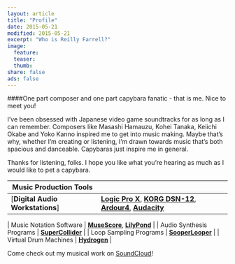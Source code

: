 ```yaml
---
layout: article
title: "Profile"
date: 2015-05-21
modified: 2015-05-21
excerpt: "Who is Reilly Farrell?"
image:
  feature: 
  teaser: 
  thumb:
share: false
ads: false
---
```


####One part composer and one part capybara fanatic - that is me. Nice to meet you!

I’ve been obsessed with Japanese video game soundtracks for as long as I can remember. Composers like Masashi Hamauzu, Kohei Tanaka, Keiichi Okabe and Yoko Kanno inspired me to get into music making. Maybe that’s why, whether I’m creating or listening, I’m drawn towards music that’s both spacious and danceable. Capybaras just inspire me in general.

Thanks for listening, folks. I hope you like what you’re hearing as much as I would like to pet a capybara.

| Music Production Tools |                                         |
|-----------------------------------------------------|-----------------------------------------|
| [**Digital Audio Workstations**] | [**Logic Pro X**](http://www.apple.com/logic-pro/), [**KORG DSN-12**](http://www.korg.com/us/products/synthesizers/korg_dsn12/), [**Ardour4**](http://ardour.org), [**Audacity**](http://web.audacityteam.org/about/) |

| Music Notation Software | [**MuseScore**](https://musescore.org), [**LilyPond**](http://lilypond.org/) |
| Audio Synthesis Programs | [**SuperCollider**](http://supercollider.github.io) |
| Loop Sampling Programs | [**SooperLooper**](http://essej.net/sooperlooper/) |
| Virtual Drum Machines | [**Hydrogen**](http://www.hydrogen-music.org/hcms/) |


Come check out my musical work on [SoundCloud](https://soundcloud.com/reillyfarrell/tracks)!
